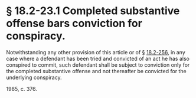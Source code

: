 # § 18.2-23.1 Completed substantive offense bars conviction for conspiracy.

<p>Notwithstanding any other provision of this article or of § <a href='http://law.lis.virginia.gov/vacode/18.2-256/'>18.2-256</a>, in any case where a defendant has been tried and convicted of an act he has also conspired to commit, such defendant shall be subject to conviction only for the completed substantive offense and not thereafter be convicted for the underlying conspiracy.</p><p>1985, c. 376.</p>